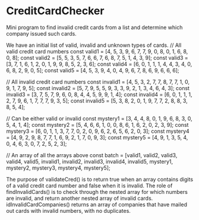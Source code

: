 # CreditCardChecker
Mini program to find invalid credit cards from a list and determine which company issued such cards.

We have an initial list of valid, invalid and unknown types of cards.
// All valid credit card numbers
const valid1 = [4, 5, 3, 9, 6, 7, 7, 9, 0, 8, 0, 1, 6, 8, 0, 8];
const valid2 = [5, 5, 3, 5, 7, 6, 6, 7, 6, 8, 7, 5, 1, 4, 3, 9];
const valid3 = [3, 7, 1, 6, 1, 2, 0, 1, 9, 9, 8, 5, 2, 3, 6];
const valid4 = [6, 0, 1, 1, 1, 4, 4, 3, 4, 0, 6, 8, 2, 9, 0, 5];
const valid5 = [4, 5, 3, 9, 4, 0, 4, 9, 6, 7, 8, 6, 9, 6, 6, 6];

// All invalid credit card numbers
const invalid1 = [4, 5, 3, 2, 7, 7, 8, 7, 7, 1, 0, 9, 1, 7, 9, 5];
const invalid2 = [5, 7, 9, 5, 5, 9, 3, 3, 9, 2, 1, 3, 4, 6, 4, 3];
const invalid3 = [3, 7, 5, 7, 9, 6, 0, 8, 4, 4, 5, 9, 9, 1, 4];
const invalid4 = [6, 0, 1, 1, 1, 2, 7, 9, 6, 1, 7, 7, 7, 9, 3, 5];
const invalid5 = [5, 3, 8, 2, 0, 1, 9, 7, 7, 2, 8, 8, 3, 8, 5, 4];

// Can be either valid or invalid
const mystery1 = [3, 4, 4, 8, 0, 1, 9, 6, 8, 3, 0, 5, 4, 1, 4];
const mystery2 = [5, 4, 6, 6, 1, 0, 0, 8, 6, 1, 6, 2, 0, 2, 3, 9];
const mystery3 = [6, 0, 1, 1, 3, 7, 7, 0, 2, 0, 9, 6, 2, 6, 5, 6, 2, 0, 3];
const mystery4 = [4, 9, 2, 9, 8, 7, 7, 1, 6, 9, 2, 1, 7, 0, 9, 3];
const mystery5 = [4, 9, 1, 3, 5, 4, 0, 4, 6, 3, 0, 7, 2, 5, 2, 3];

// An array of all the arrays above
const batch = [valid1, valid2, valid3, valid4, valid5, invalid1, invalid2, invalid3, invalid4, invalid5, mystery1, mystery2, mystery3, mystery4, mystery5];


The purpose of validateCred() is to return true when an array contains digits of a valid credit card number and false when it is invalid.
The role of findInvalidCards() is to check through the nested array for which numbers are invalid, and return another nested array of invalid cards.
idInvalidCardCompanies() returns an array of companies that have mailed out cards with invalid numbers, with no duplicates.
